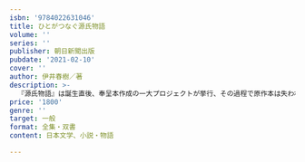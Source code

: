 ```yaml
---
isbn: '9784022631046'
title: ひとがつなぐ源氏物語
volume: ''
series: ''
publisher: 朝日新聞出版
pubdate: '2021-02-10'
cover: ''
author: 伊井春樹／著
description: >-
  『源氏物語』は誕生直後、奉呈本作成の一大プロジェクトが挙行、その過程で原作本は失われた。だが人々が写本を作り続けたために、物語本文は今に伝えられている。その中で、なぜ定家の「青表紙本」が決定版となったのか。物語を伝えた人々の姿を照らし出す。
price: '1800'
genre: ''
target: 一般
format: 全集・双書
content: 日本文学、小説・物語

---
```

